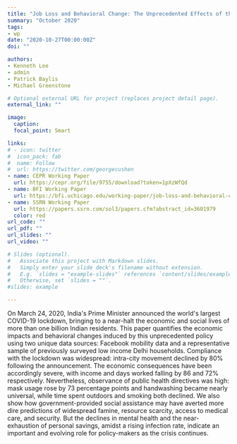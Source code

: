```yaml
---
title: "Job Loss and Behavioral Change: The Unprecedented Effects of the India Lockdown in Delhi"
summary: "October 2020"
tags: 
- wp
date: "2020-10-27T00:00:00Z"
doi: ""

authors:
- Kenneth Lee
- admin
- Patrick Baylis
- Michael Greenstone

# Optional external URL for project (replaces project detail page).
external_link: ""

image:
  caption: 
  focal_point: Smart

links:
# - icon: twitter
#  icon_pack: fab
#  name: Follow
#  url: https://twitter.com/georgecushen
- name: CEPR Working Paper
  url: https://cepr.org/file/9755/download?token=1pXzWfQd
- name: BFI Working Paper
  url: https://bfi.uchicago.edu/working-paper/job-loss-and-behavioral-change-the-unprecedented-effects-of-the-india-lockdown-in-delhi/
- name: SSRN Working Paper
  url: https://papers.ssrn.com/sol3/papers.cfm?abstract_id=3601979
  color: red
url_code: ""
url_pdf: ""
url_slides: ""
url_video: ""

# Slides (optional).
#   Associate this project with Markdown slides.
#   Simply enter your slide deck's filename without extension.
#   E.g. `slides = "example-slides"` references `content/slides/example-slides.md`.
#   Otherwise, set `slides = ""`.
#slides: example

---
```


On March 24, 2020, India's Prime Minister announced the world's largest COVID-19 lockdown, bringing to a near-halt the economic and social lives of more than one billion Indian residents. This paper quantifies the economic impacts and behavioral changes induced by this unprecedented policy using two unique data sources: Facebook mobility data and a representative sample of previously surveyed low income Delhi households. Compliance with the lockdown was widespread: intra-city movement declined by 80% following the announcement. The economic consequences have been accordingly severe, with income and days worked falling by 86 and 72% respectively. Nevertheless, observance of public health directives was high: mask usage rose by 73 percentage points and handwashing became nearly universal, while time spent outdoors and smoking both declined. We also show how government-provided social assistance may have averted more dire predictions of widespread famine, resource scarcity, access to medical care, and security. But the declines in mental health and the near-exhaustion of personal savings, amidst a rising infection rate, indicate an important and evolving role for policy-makers as the crisis continues. 

